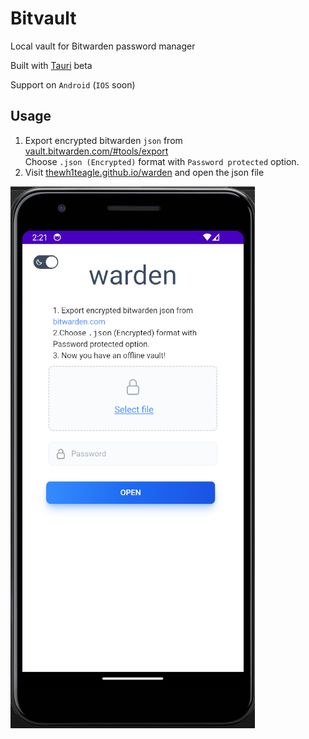 # Bitvault

Local vault for Bitwarden password manager

Built with [Tauri](https://tauri.app/) beta

Support on `Android` (`IOS` soon)

## Usage
1. Export encrypted bitwarden `json` from [vault.bitwarden.com/#tools/export](https://vault.bitwarden.com/#/tools/export)  
Choose `.json (Encrypted)` format with `Password protected` option.
2. Visit <a href="https://thewh1teagle.github.io/warden" target="_blank">thewh1teagle.github.io/warden</a> and open the json file



![preview](preview.png)
